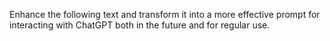 Enhance the following text and transform it into a more effective prompt for interacting with ChatGPT both in the future and for regular use.
